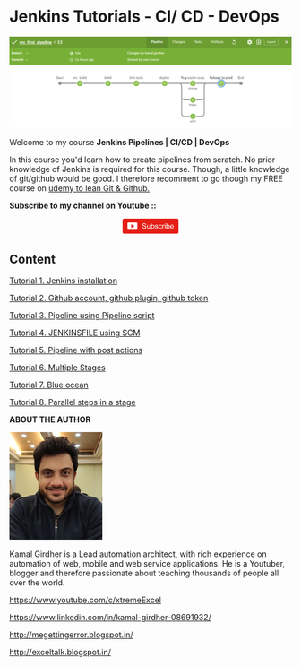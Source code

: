 # Jenkins Tutorials - CI/ CD - DevOps

![CI_CD_Journey](/images/journey.png)

Welcome to my course **Jenkins Pipelines | CI/CD | DevOps**

In this course you'd learn how to create pipelines from scratch. No prior knowledge of Jenkins is required for this course. Though, a little knowledge of git/github would be good. I therefore recomment to go though my FREE course on [udemy to lean Git & Github.](https://www.udemy.com/course/gitandgithub/?referralCode=2799194A0FCC520AB4C3)



**Subscribe to my channel on Youtube ::** 

<p align="center">
<a href="https://www.youtube.com/c/xtremeexcel?sub_confirmation=1"><img src="/images/subscribe.gif" width="20%" height="20%"></a>
</p>



## Content

[Tutorial 1. Jenkins installation](/Tutorial1/README.md)

[Tutorial 2. Github account, github plugin, github token](/Tutorial2/README.md)

[Tutorial 3. Pipeline using Pipeline script](/Tutorial3/README.md)

[Tutorial 4. JENKINSFILE using SCM](/Tutorial4/README.md)

[Tutorial 5. Pipeline with post actions](/Tutorial5/README.md)

[Tutorial 6. Multiple Stages](/Tutorial6/README.md)

[Tutorial 7. Blue ocean](/Tutorial7/README.md)

[Tutorial 8. Parallel steps in a stage](/Tutorial8/README.md)


**ABOUT THE AUTHOR**

![Kamal](images/kamal.png)

Kamal Girdher is a Lead automation architect, with rich experience on automation of web, mobile and web service applications. He is a Youtuber, blogger and therefore passionate about teaching thousands of people all over the world.

https://www.youtube.com/c/xtremeExcel

https://www.linkedin.com/in/kamal-girdher-08691932/

http://megettingerror.blogspot.in/

http://exceltalk.blogspot.in/
